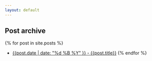 ```yaml
---
layout: default
---
```

## Post archive
{% for post in site.posts %}
- [{{post.date | date: "%d %B %Y" }} - {{post.title}}]({{post.url}})
{% endfor %}